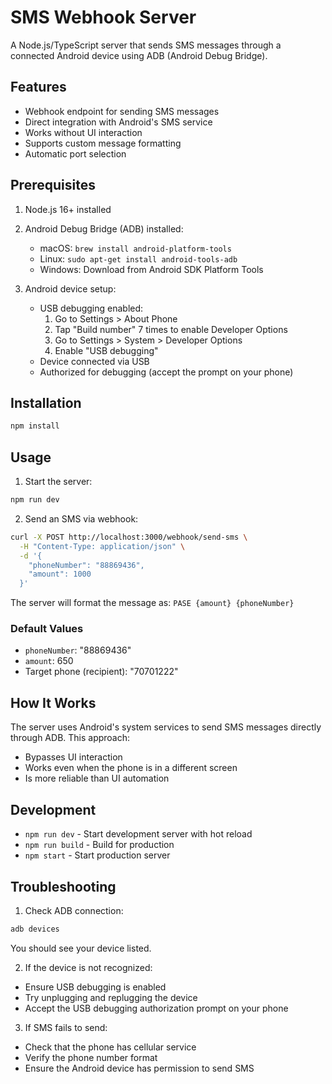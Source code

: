 # SMS Webhook Server

A Node.js/TypeScript server that sends SMS messages through a connected Android device using ADB (Android Debug Bridge).

## Features

- Webhook endpoint for sending SMS messages
- Direct integration with Android's SMS service
- Works without UI interaction
- Supports custom message formatting
- Automatic port selection

## Prerequisites

1. Node.js 16+ installed
2. Android Debug Bridge (ADB) installed:
   - macOS: `brew install android-platform-tools`
   - Linux: `sudo apt-get install android-tools-adb`
   - Windows: Download from Android SDK Platform Tools

3. Android device setup:
   - USB debugging enabled:
     1. Go to Settings > About Phone
     2. Tap "Build number" 7 times to enable Developer Options
     3. Go to Settings > System > Developer Options
     4. Enable "USB debugging"
   - Device connected via USB
   - Authorized for debugging (accept the prompt on your phone)

## Installation

```bash
npm install
```

## Usage

1. Start the server:
```bash
npm run dev
```

2. Send an SMS via webhook:
```bash
curl -X POST http://localhost:3000/webhook/send-sms \
  -H "Content-Type: application/json" \
  -d '{
    "phoneNumber": "88869436",
    "amount": 1000
  }'
```

The server will format the message as: `PASE {amount} {phoneNumber}`

### Default Values
- `phoneNumber`: "88869436"
- `amount`: 650
- Target phone (recipient): "70701222"

## How It Works

The server uses Android's system services to send SMS messages directly through ADB. This approach:
- Bypasses UI interaction
- Works even when the phone is in a different screen
- Is more reliable than UI automation

## Development

- `npm run dev` - Start development server with hot reload
- `npm run build` - Build for production
- `npm start` - Start production server

## Troubleshooting

1. Check ADB connection:
```bash
adb devices
```
You should see your device listed.

2. If the device is not recognized:
- Ensure USB debugging is enabled
- Try unplugging and replugging the device
- Accept the USB debugging authorization prompt on your phone

3. If SMS fails to send:
- Check that the phone has cellular service
- Verify the phone number format
- Ensure the Android device has permission to send SMS 